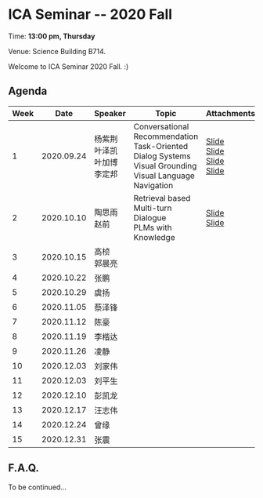  # ICA Seminar -- 2020 Fall

Time: **13:00 pm, Thursday**

Venue: Science Building B714.

Welcome to ICA Seminar 2020 Fall. :)



## Agenda

| Week | Date       | Speaker                                 | Topic                                                        | Attachments                                                  |
| ---- | ---------- | --------------------------------------- | ------------------------------------------------------------ | ------------------------------------------------------------ |
| 1    | 2020.09.24 | 杨紫荆<br/>叶泽凯<br/>叶加博<br/>李定邦 | Conversational Recommendation<br/>Task-Oriented Dialog Systems<br/>Visual Grounding<br/>Visual Language Navigation | [Slide](./week1/ConversationalRecommendation.pdf)<br/>[Slide](./week1/Task-OrientedDialogSystems.pdf)<br/>[Slide](./week1/VisualGrounding.pdf)<br/>[Slide](./week1/VisualLanguageNavigation.pdf) |
| 2    | 2020.10.10 | 陶思雨<br/>赵前                         | Retrieval based Multi-turn Dialogue<br/>PLMs with Knowledge  | [Slide](./week2/RetrievalBasedMulti-turnDialogue.pdf)<br/>[Slide](./week2/PLMswithKnowledge.pdf) |
| 3    | 2020.10.15 | 高桢<br/>郭晨亮                         |                                                              |                                                              |
| 4    | 2020.10.22 | 张鹏                                    |                                                              |                                                              |
| 5    | 2020.10.29 | 虞扬                                    |                                                              |                                                              |
| 6    | 2020.11.05 | 蔡泽锋                                  |                                                              |                                                              |
| 7    | 2020.11.12 | 陈豪                                    |                                                              |                                                              |
| 8    | 2020.11.19 | 李楷达                                  |                                                              |                                                              |
| 9    | 2020.11.26 | 凌静                                    |                                                              |                                                              |
| 10   | 2020.12.03 | 刘家伟                                  |                                                              |                                                              |
| 11   | 2020.12.03 | 刘平生                                  |                                                              |                                                              |
| 12   | 2020.12.10 | 彭凯龙                                  |                                                              |                                                              |
| 13   | 2020.12.17 | 汪志伟                                  |                                                              |                                                              |
| 14   | 2020.12.24 | 曾缘                                    |                                                              |                                                              |
| 15   | 2020.12.31 | 张震                                    |                                                              |                                                              |




## F.A.Q.

To be continued...
